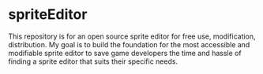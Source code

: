 # spriteEditor

This repository is for an open source sprite editor for free use, modification, distribution. My goal is to build the foundation for the most accessible and modifiable sprite editor to save game developers the time and hassle of finding a sprite editor that suits their specific needs.

